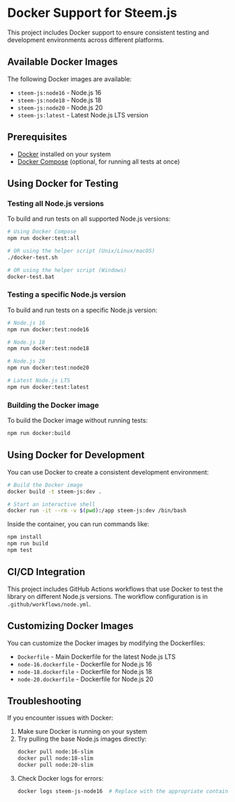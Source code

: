 # Docker Support for Steem.js

This project includes Docker support to ensure consistent testing and development environments across different platforms.

## Available Docker Images

The following Docker images are available:

- `steem-js:node16` - Node.js 16
- `steem-js:node18` - Node.js 18
- `steem-js:node20` - Node.js 20
- `steem-js:latest` - Latest Node.js LTS version

## Prerequisites

- [Docker](https://www.docker.com/get-started) installed on your system
- [Docker Compose](https://docs.docker.com/compose/install/) (optional, for running all tests at once)

## Using Docker for Testing

### Testing all Node.js versions

To build and run tests on all supported Node.js versions:

```bash
# Using Docker Compose
npm run docker:test:all

# OR using the helper script (Unix/Linux/macOS)
./docker-test.sh

# OR using the helper script (Windows)
docker-test.bat
```

### Testing a specific Node.js version

To build and run tests on a specific Node.js version:

```bash
# Node.js 16
npm run docker:test:node16

# Node.js 18
npm run docker:test:node18

# Node.js 20
npm run docker:test:node20

# Latest Node.js LTS
npm run docker:test:latest
```

### Building the Docker image

To build the Docker image without running tests:

```bash
npm run docker:build
```

## Using Docker for Development

You can use Docker to create a consistent development environment:

```bash
# Build the Docker image
docker build -t steem-js:dev .

# Start an interactive shell
docker run -it --rm -v $(pwd):/app steem-js:dev /bin/bash
```

Inside the container, you can run commands like:

```bash
npm install
npm run build
npm test
```

## CI/CD Integration

This project includes GitHub Actions workflows that use Docker to test the library on different Node.js versions. The workflow configuration is in `.github/workflows/node.yml`.

## Customizing Docker Images

You can customize the Docker images by modifying the Dockerfiles:

- `Dockerfile` - Main Dockerfile for the latest Node.js LTS
- `node-16.dockerfile` - Dockerfile for Node.js 16
- `node-18.dockerfile` - Dockerfile for Node.js 18
- `node-20.dockerfile` - Dockerfile for Node.js 20

## Troubleshooting

If you encounter issues with Docker:

1. Make sure Docker is running on your system
2. Try pulling the base Node.js images directly:
   ```bash
   docker pull node:16-slim
   docker pull node:18-slim
   docker pull node:20-slim
   ```
3. Check Docker logs for errors:
   ```bash
   docker logs steem-js-node16  # Replace with the appropriate container name
   ``` 